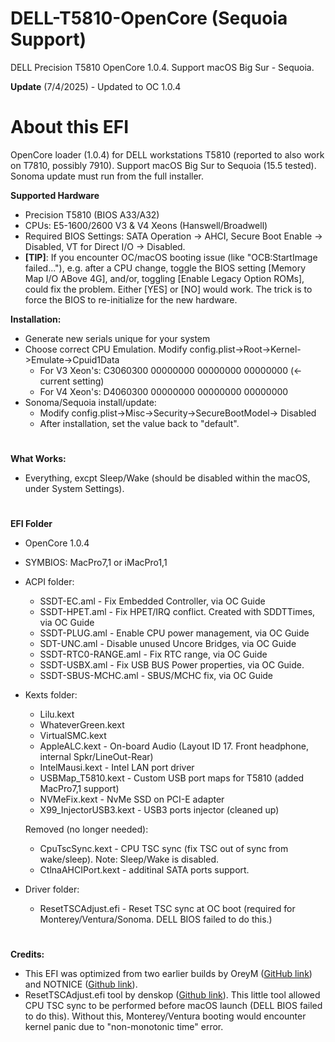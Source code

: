 # DELL-T5810-OpenCore (Sequoia Support)
 DELL Precision T5810 OpenCore 1.0.4. 
 Support macOS Big Sur - Sequoia.

**Update** (7/4/2025) - Updated to OC 1.0.4 

# About this EFI

OpenCore loader (1.0.4) for DELL workstations T5810 (reported to also work on T7810, possibly 7910). Support macOS Big Sur to Sequoia (15.5 tested). Sonoma update must run from the full installer.

**Supported Hardware**

- Precision T5810 (BIOS A33/A32)
- CPUs: E5-1600/2600 V3 & V4 Xeons (Hanswell/Broadwell)
- Required BIOS Settings: SATA Operation -> AHCI, Secure Boot Enable -> Disabled, VT for Direct I/O -> Disabled.
- **[TIP]**: If you encounter OC/macOS booting issue (like "OCB:StartImage failed..."), e.g. after a CPU change, toggle the BIOS setting [Memory Map I/O ABove 4G], and/or, toggling [Enable Legacy Option ROMs], could fix the problem. Either [YES] or [NO] would work. The trick is to force the BIOS to re-initialize for the new hardware.

**Installation:**

- Generate new serials unique for your system
- Choose correct CPU Emulation. Modify config.plist->Root->Kernel->Emulate->Cpuid1Data
	- For V3 Xeon's: C3060300 00000000 00000000 00000000 (<- current setting)
	- For V4 Xeon's: D4060300 00000000 00000000 00000000
- Sonoma/Sequoia install/update: 
	- Modify config.plist->Misc->Security->SecureBootModel-> Disabled
	- After installation, set the value back to "default".

#

**What Works:**

- Everything, excpt Sleep/Wake (should be disabled within the macOS, under System Settings).

#

**EFI Folder**

- OpenCore 1.0.4
- SYMBIOS: MacPro7,1 or iMacPro1,1

- ACPI folder:
	- SSDT-EC.aml - Fix Embedded Controller, via OC Guide
	- SSDT-HPET.aml - Fix HPET/IRQ conflict. Created with SDDTTimes, via OC Guide
	- SSDT-PLUG.aml - Enable CPU power management, via OC Guide
	- SDT-UNC.aml - Disable unused Uncore Bridges, via OC Guide
	- SSDT-RTC0-RANGE.aml - Fix RTC range, via OC Guide
	- SSDT-USBX.aml - Fix USB BUS Power properties, via OC Guide.
	- SSDT-SBUS-MCHC.aml - SBUS/MCHC fix, via OC Guide
	
- Kexts folder:
	- Lilu.kext
	- WhateverGreen.kext
	- VirtualSMC.kext
	- AppleALC.kext - On-board Audio (Layout ID 17. Front headphone, internal Spkr/LineOut-Rear)
	- IntelMausi.kext - Intel LAN port driver
	- USBMap_T5810.kext - Custom USB port maps for T5810	(added MacPro7,1 support)
	- NVMeFix.kext - NvMe SSD on PCI-E adapter
	- X99_InjectorUSB3.kext - USB3 ports injector	(cleaned up)

   	Removed (no longer needed):
	- CpuTscSync.kext - CPU TSC sync (fix TSC out of sync from wake/sleep). Note: Sleep/Wake is disabled.
	- CtlnaAHCIPort.kext - additinal SATA ports support.

- Driver folder:
	- ResetTSCAdjust.efi - Reset TSC sync at OC boot (required for Monterey/Ventura/Sonoma. DELL BIOS failed to do this.)

#

**Credits:**

- This EFI was optimized from two earlier builds by OreyM ([GitHub link](https://github.com/OreyM/Hackintosh-Dell-T5810-Xeon-E5-26xx-V3-OpenCore-PowerMac-G5)) and NOTNICE ([Github link](https://github.com/NOTNlCE/Dell-Precision-T5810-OpenCore)). 
- ResetTSCAdjust.efi tool by denskop ([Github link](https://github.com/denskop/VoodooTSCSync/issues/1#issuecomment-629837192)). This little tool allowed CPU TSC sync to be performed before macOS launch (DELL BIOS failed to do this). Without this, Monterey/Ventura booting would encounter kernel panic due to "non-monotonic time" error.

